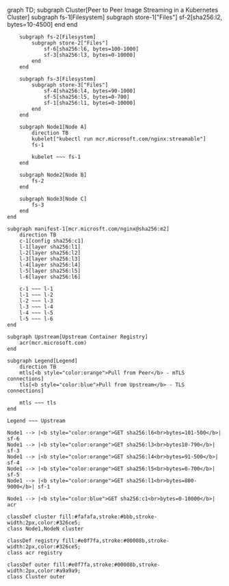 graph TD;
     subgraph Cluster[Peer to Peer Image Streaming in a Kubernetes Cluster]
        subgraph fs-1[Filesystem]
            subgraph store-1["Files"]
                sf-2[sha256:l2, bytes=10-4500]
            end
        end

        subgraph fs-2[Filesystem]
            subgraph store-2["Files"]
                sf-6[sha256:l6, bytes=100-1000]
                sf-3[sha256:l3, bytes=0-10000]
            end
        end

        subgraph fs-3[Filesystem]
            subgraph store-3["Files"]
                sf-4[sha256:l4, bytes=90-1000]
                sf-5[sha256:l5, bytes=0-700]
                sf-1[sha256:l1, bytes=0-10000]
            end
        end

        subgraph Node1[Node A]
            direction TB
            kubelet["kubectl run mcr.microsoft.com/nginx:streamable"]
            fs-1

            kubelet ~~~ fs-1
        end

        subgraph Node2[Node B]
            fs-2
        end

        subgraph Node3[Node C]
            fs-3
        end
    end

    subgraph manifest-1[mcr.microsft.com/nginx@sha256:m2]
        direction TB
        c-1[config sha256:c1]
        l-1[layer sha256:l1]
        l-2[layer sha256:l2]
        l-3[layer sha256:l3]
        l-4[layer sha256:l4]
        l-5[layer sha256:l5]
        l-6[layer sha256:l6]

        c-1 ~~~ l-1
        l-1 ~~~ l-2
        l-2 ~~~ l-3
        l-3 ~~~ l-4
        l-4 ~~~ l-5
        l-5 ~~~ l-6
    end

    subgraph Upstream[Upstream Container Registry]
        acr(mcr.microsoft.com)
    end

    subgraph Legend[Legend]
        direction TB
        mtls[<b style="color:orange">Pull from Peer</b> - mTLS connections]
        tls[<b style="color:blue">Pull from Upstream</b> - TLS connections]

        mtls ~~~ tls
    end

    Legend ~~~ Upstream

    Node1 --> |<b style="color:orange">GET sha256:l6<br>bytes=101-500</b>| sf-6
    Node1 --> |<b style="color:orange">GET sha256:l3<br>bytes10-790</b>| sf-3
    Node1 --> |<b style="color:orange">GET sha256:l4<br>bytes=91-500</b>| sf-4
    Node1 --> |<b style="color:orange">GET sha256:l5<br>bytes=0-700</b>| sf-5
    Node1 --> |<b style="color:orange">GET sha256:l1<br>bytes=800-9000</b>| sf-1
    
    Node1 --> |<b style="color:blue">GET sha256:c1<br>bytes=0-10000</b>| acr    

    classDef cluster fill:#fafafa,stroke:#bbb,stroke-width:2px,color:#326ce5;
    class Node1,NodeN cluster

    classDef registry fill:#e0f7fa,stroke:#00008b,stroke-width:2px,color:#326ce5;
    class acr registry

    classDef outer fill:#e0f7fa,stroke:#00008b,stroke-width:2px,color:#a9a9a9;
    class Cluster outer
